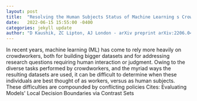```yaml
---
layout: post
title:  "Resolving the Human Subjects Status of Machine Learning s Crowdworkers"
date:   2022-06-15 15:55:00 -0400
categories: jekyll update
author: "D Kaushik, ZC Lipton, AJ London - arXiv preprint arXiv:2206.04039, 2022"
---
```

In recent years, machine learning (ML) has come to rely more heavily on crowdworkers, both for building bigger datasets and for addressing research questions requiring human interaction or judgment. Owing to the diverse tasks performed by crowdworkers, and the myriad ways the resulting datasets are used, it can be difficult to determine when these individuals are best thought of as workers, versus as human subjects. These difficulties are compounded by conflicting policies  Cites: Evaluating Models' Local Decision Boundaries via Contrast Sets
